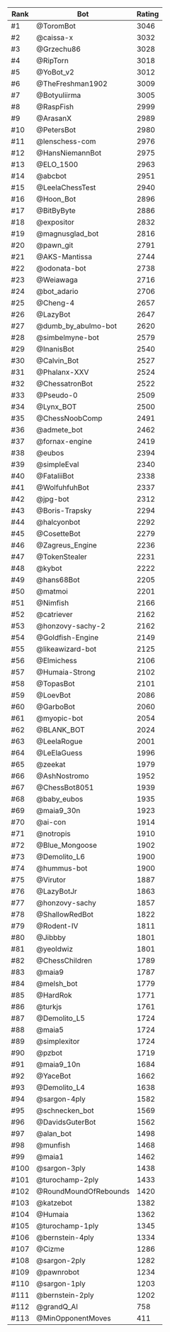 Rank|Bot|Rating
---|---|---
#1|@ToromBot|3046
#2|@caissa-x|3032
#3|@Grzechu86|3028
#4|@RipTorn|3018
#5|@YoBot_v2|3012
#6|@TheFreshman1902|3009
#7|@Botyuliirma|3005
#8|@RaspFish|2999
#9|@ArasanX|2989
#10|@PetersBot|2980
#11|@lenschess-com|2976
#12|@HansNiemannBot|2975
#13|@ELO_1500|2963
#14|@abcbot|2951
#15|@LeelaChessTest|2940
#16|@Hoon_Bot|2896
#17|@BitByByte|2886
#18|@expositor|2832
#19|@magnusglad_bot|2816
#20|@pawn_git|2791
#21|@AKS-Mantissa|2744
#22|@odonata-bot|2738
#23|@Weiawaga|2716
#24|@bot_adario|2706
#25|@Cheng-4|2657
#26|@LazyBot|2647
#27|@dumb_by_abulmo-bot|2620
#28|@simbelmyne-bot|2579
#29|@InanisBot|2540
#30|@Calvin_Bot|2527
#31|@Phalanx-XXV|2524
#32|@ChessatronBot|2522
#33|@Pseudo-0|2509
#34|@Lynx_BOT|2500
#35|@ChessNoobComp|2491
#36|@admete_bot|2462
#37|@fornax-engine|2419
#38|@eubos|2394
#39|@simpleEval|2340
#40|@FataliiBot|2338
#41|@WolfuhfuhBot|2337
#42|@jpg-bot|2312
#43|@Boris-Trapsky|2294
#44|@halcyonbot|2292
#45|@CosetteBot|2279
#46|@Zagreus_Engine|2236
#47|@TokenStealer|2231
#48|@kybot|2222
#49|@hans68Bot|2205
#50|@matmoi|2201
#51|@Nimfish|2166
#52|@catriever|2162
#53|@honzovy-sachy-2|2162
#54|@Goldfish-Engine|2149
#55|@likeawizard-bot|2125
#56|@Elmichess|2106
#57|@Humaia-Strong|2102
#58|@TopasBot|2101
#59|@LoevBot|2086
#60|@GarboBot|2060
#61|@myopic-bot|2054
#62|@BLANK_BOT|2024
#63|@LeelaRogue|2001
#64|@LeElaGuess|1996
#65|@zeekat|1979
#66|@AshNostromo|1952
#67|@ChessBot8051|1939
#68|@baby_eubos|1935
#69|@maia9_30n|1923
#70|@ai-con|1914
#71|@notropis|1910
#72|@Blue_Mongoose|1902
#73|@Demolito_L6|1900
#74|@hummus-bot|1900
#75|@Virutor|1887
#76|@LazyBotJr|1863
#77|@honzovy-sachy|1857
#78|@ShallowRedBot|1822
#79|@Rodent-IV|1811
#80|@Jibbby|1801
#81|@yeoldwiz|1801
#82|@ChessChildren|1789
#83|@maia9|1787
#84|@melsh_bot|1779
#85|@HardRok|1771
#86|@turkjs|1761
#87|@Demolito_L5|1724
#88|@maia5|1724
#89|@simplexitor|1724
#90|@pzbot|1719
#91|@maia9_10n|1684
#92|@YaceBot|1662
#93|@Demolito_L4|1638
#94|@sargon-4ply|1582
#95|@schnecken_bot|1569
#96|@DavidsGuterBot|1562
#97|@alan_bot|1498
#98|@munfish|1468
#99|@maia1|1462
#100|@sargon-3ply|1438
#101|@turochamp-2ply|1433
#102|@RoundMoundOfRebounds|1420
#103|@katzebot|1382
#104|@Humaia|1362
#105|@turochamp-1ply|1345
#106|@bernstein-4ply|1334
#107|@Cizme|1286
#108|@sargon-2ply|1282
#109|@pawnrobot|1234
#110|@sargon-1ply|1203
#111|@bernstein-2ply|1202
#112|@grandQ_AI|758
#113|@MinOpponentMoves|411

